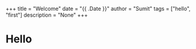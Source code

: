 +++ 
title = "Welcome" 
date = "{{ .Date }}" 
author = "Sumit" 
tags = ["hello", "first"] 
description = "None" 
+++


# Hello
